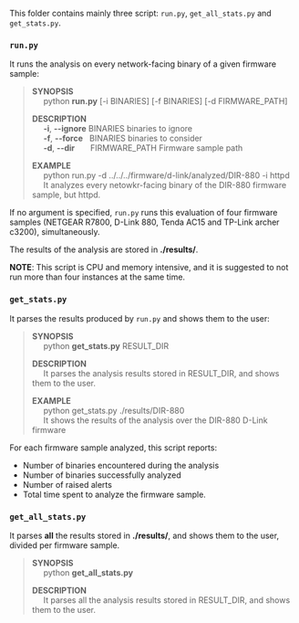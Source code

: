 This folder contains mainly three script: `run.py`, `get_all_stats.py` and `get_stats.py`.

### `run.py`
It runs the analysis on every network-facing binary of a given firmware sample:
> **SYNOPSIS**  
> &nbsp;&nbsp;&nbsp;&nbsp;&nbsp;python **run.py** [-i BINARIES] [-f BINARIES] [-d FIRMWARE_PATH]
>
> **DESCRIPTION**  
> &nbsp;&nbsp;&nbsp;&nbsp;&nbsp;**-i**, **--ignore** BINARIES  binaries to ignore  
> &nbsp;&nbsp;&nbsp;&nbsp;&nbsp;**-f**, **--force**&nbsp;&nbsp; BINARIES binaries to consider  
> &nbsp;&nbsp;&nbsp;&nbsp;&nbsp;**-d**, **--dir** &nbsp;&nbsp;&nbsp;&nbsp;&nbsp;&nbsp;FIRMWARE_PATH Firmware sample path  
>
> **EXAMPLE**  
>&nbsp;&nbsp;&nbsp;&nbsp;&nbsp;python run.py -d ../../../firmware/d-link/analyzed/DIR-880   -i httpd  
>&nbsp;&nbsp;&nbsp;&nbsp;&nbsp;It analyzes every netowkr-facing binary of the DIR-880 firmware sample, but httpd.

If no argument is specified, `run.py` runs this evaluation of four firmware samples (NETGEAR R7800, D-Link 880, Tenda AC15 and TP-Link archer c3200),  simultaneously.

The results of the analysis are stored in **./results/<firmware sample>**.

**NOTE**: This script is CPU and memory intensive, and it is suggested to not run more than four instances at the same time.

### `get_stats.py`
It parses the results produced by `run.py` and shows them to the user:

> **SYNOPSIS**   
> &nbsp;&nbsp;&nbsp;&nbsp;&nbsp;python **get_stats.py** RESULT_DIR
>
> **DESCRIPTION**  
> &nbsp;&nbsp;&nbsp;&nbsp;&nbsp;It parses the analysis results stored in RESULT_DIR, and shows them to the user.
>
> **EXAMPLE**  
> &nbsp;&nbsp;&nbsp;&nbsp;&nbsp;python get_stats.py ./results/DIR-880  
> &nbsp;&nbsp;&nbsp;&nbsp;&nbsp;It shows the results of the analysis over the DIR-880 D-Link firmware  

For each firmware sample analyzed, this script reports:
* Number of binaries encountered during the analysis 
* Number of binaries successfully analyzed
* Number of raised alerts
* Total time spent to analyze the firmware sample.

### `get_all_stats.py`
It parses **all** the results stored in **./results/**, and shows them to the user, divided per firmware sample.

> **SYNOPSIS**  
> &nbsp;&nbsp;&nbsp;&nbsp;&nbsp;python **get_all_stats.py**
>
> **DESCRIPTION**  
> &nbsp;&nbsp;&nbsp;&nbsp;&nbsp;It parses all the analysis results stored in RESULT_DIR, and shows them to the user.  